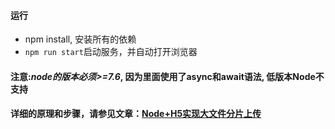 #### 运行
+ npm install, 安装所有的依赖
+ `npm run start`启动服务，并自动打开浏览器
#### 注意:*node的版本必须>=7.6*, 因为里面使用了async和await语法, 低版本Node不支持
#### 详细的原理和步骤，请参见文章：[Node+H5实现大文件分片上传](https://segmentfault.com/a/1190000008899001)
